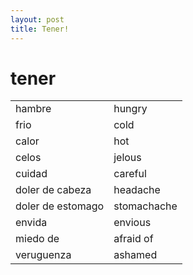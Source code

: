 ```yaml
---
layout: post
title: Tener!
---
```


# tener

|     |     |
|-----|-----|
hambre | hungry
frio | cold
calor | hot
celos | jelous
cuidad | careful
doler de cabeza | headache
doler de estomago | stomachache
envida | envious
miedo de | afraid of
veruguenza |ashamed



